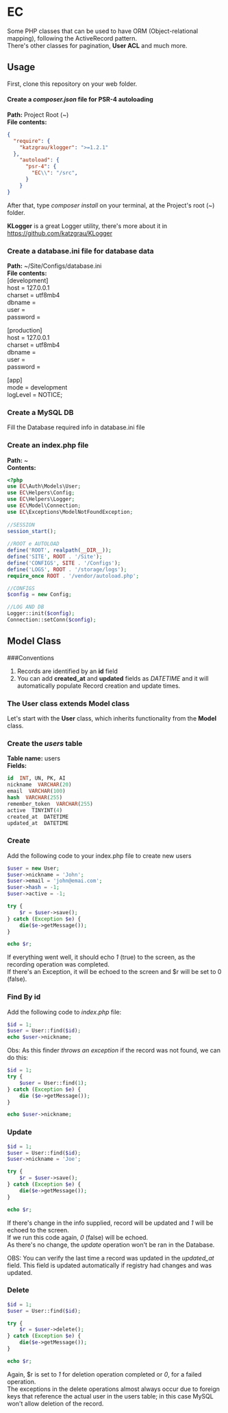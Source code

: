# EC
Some PHP classes that can be used to have ORM (Object-relational mapping), following the ActiveRecord pattern.  
There's other classes for pagination, **User ACL** and much more.

## Usage
First, clone this repository on your web folder.

#### Create a *composer.json* file for PSR-4 autoloading
**Path:** Project Root (~)  
**File contents:**
```json
{
  "require": {  
    "katzgrau/klogger": ">=1.2.1"  
  },
    "autoload": {  
      "psr-4": {  
        "EC\\": "/src",  
      }  
    }  
}  
```

After that, type *composer install* on your terminal, at the Project's root (~) folder.  

**KLogger** is a great Logger utility, there's more about it in https://github.com/katzgrau/KLogger  

### Create a database.ini file for database data  
**Path:** ~/Site/Configs/database.ini  
**File contents:**  
[development]  
host = 127.0.0.1  
charset = utf8mb4  
dbname =  
user =  
password =  
  
[production]  
host = 127.0.0.1  
charset = utf8mb4  
dbname =  
user =  
password =  
  
[app]  
mode = development  
logLevel = NOTICE;  

### Create a MySQL DB  
Fill the Database required info in database.ini file  

### Create an index.php file  
**Path:** ~  
**Contents:**
```PHP
<?php
use EC\Auth\Models\User;  
use EC\Helpers\Config;  
use EC\Helpers\Logger;  
use EC\Model\Connection;  
use EC\Exceptions\ModelNotFoundException;  
  
//SESSION  
session_start();  
  
//ROOT e AUTOLOAD  
define('ROOT', realpath(__DIR__));  
define('SITE', ROOT . '/Site');  
define('CONFIGS', SITE . '/Configs');  
define('LOGS', ROOT . '/storage/logs');  
require_once ROOT . '/vendor/autoload.php';  

//CONFIGS  
$config = new Config;  

//LOG AND DB  
Logger::init($config);  
Connection::setConn($config);
```

## Model Class  

###Conventions
1. Records are identified by an **id** field
2. You can add **created_at** and **updated** fields as *DATETIME* and it will automatically populate Record creation and update times.

### The User class extends Model class    
Let's start with the **User** class, which inherits functionality from the **Model** class.  

### Create the *users* table  
**Table name:** users  
**Fields:**
```SQL
id  INT, UN, PK, AI  
nickname  VARCHAR(20)  
email  VARCHAR(100)  
hash  VARCHAR(255)  
remember_token  VARCHAR(255)  
active  TINYINT(4)  
created_at  DATETIME  
updated_at  DATETIME  
```


### Create  
Add the following code to your index.php file to create new users  
```PHP
$user = new User;  
$user->nickname = 'John';  
$user->email = 'john@emai.com';  
$user->hash = -1;  
$user->active = -1;  

try {  
    $r = $user->save();  
} catch (Exception $e) {  
    die($e->getMessage());  
}  

echo $r;  
```
If everything went well, it should echo *1* (true) to the screen, as the recording operation was completed.  
If there's an Exception, it will be echoed to the screen and $r will be set to 0 (false).

### Find By id  
Add the following code to *index.php* file:
```PHP
$id = 1;  
$user = User::find($id);  
echo $user->nickname;  
```
Obs: As this finder *throws an exception* if the record was not found, we can do this:  
```PHP
$id = 1;  
try {  
    $user = User::find(1);  
} catch (Exception $e) {  
    die ($e->getMessage());  
}  

echo $user->nickname;  
```
### Update  
```PHP
$id = 1;  
$user = User::find($id);  
$user->nickname = 'Joe';  

try {  
    $r = $user->save();  
} catch (Exception $e) {  
    die($e->getMessage());  
}  

echo $r;  
```
If there's change in the info supplied, record will be updated and *1* will be echoed to the screen.  
If we run this code again, *0* (false) will be echoed.  
As there's no change, the *update* operation won't be ran in the Database.  

OBS: You can verify the last time a record was updated in the *updated_at* field. This field is updated automatically if registry had changes and was updated.  

### Delete  
```PHP
$id = 1;  
$user = User::find($id);  

try {  
    $r = $user->delete();  
} catch (Exception $e) {  
    die($e->getMessage());  
}  

echo $r;  
```
Again, $r is set to *1* for deletion operation completed or *0*, for a failed operation.  
The exceptions in the delete operations almost always occur due to foreign keys that reference the actual user in the users table; in this case MySQL won't allow deletion of the record.  